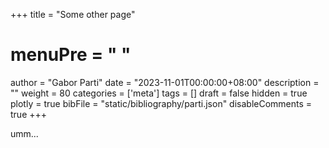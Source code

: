 +++
title = "Some other page"
# menuPre = "<i class='fas fa-angle-double-up'></i> "
author = "Gabor Parti"
date = "2023-11-01T00:00:00+08:00"
description = ""
weight = 80
categories = ['meta']
tags = []
draft = false
hidden = true
plotly = true
bibFile = "static/bibliography/parti.json"
disableComments = true
+++

umm...